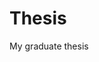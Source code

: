Thesis
===============================================================================

My graduate thesis
